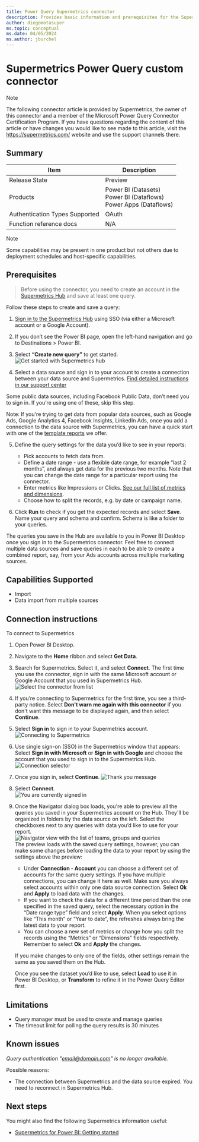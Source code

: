 ```yaml
---
title: Power Query Supermetrics connector
description: Provides basic information and prerequisites for the Supermetrics connector, supported authentication types, outlines limitations and issues.
author: diegomotasuper
ms.topic: conceptual
ms.date: 04/05/2024
ms.author: jburchel
---
```


# Supermetrics Power Query custom connector

>[!Note]
>The following connector article is provided by Supermetrics, the owner of this connector and a member of the Microsoft Power Query Connector Certification Program. If you have questions regarding the content of this article or have changes you would like to see made to this article, visit the https://supermetrics.com/ website and use the support channels there.

## Summary
| Item | Description                                                                       |
| ---- |-----------------------------------------------------------------------------------|
| Release State | Preview                                                                     |
| Products | Power BI (Datasets)<br/>Power BI (Dataflows)<br/> Power Apps (Dataflows) |
| Authentication Types Supported | OAuth                                  |
| Function reference docs | N/A |

>[!Note]
>Some capabilities may be present in one product but not others due to deployment schedules and host-specific capabilities.


## Prerequisites
>Before using the connector, you need to create an account in the [Supermetrics Hub](https://hub.supermetrics.com)  and save at least one query.

Follow these steps to create and save a query:

1. [Sign in to the Supermetrics Hub](https://hub.supermetrics.com/) using SSO (via either a Microsoft account or a Google Account).

2. If you don’t see the Power BI page, open the left-hand navigation and go to Destinations > Power BI.

3. Select **“Create new query”** to get started.
![Get started with Supermetrics hub](./media/supermetrics/sm_get_started_with_query_manager.png "Get started with query manager")

4. Select a data source and sign in to your account to create a connection between your data source and Supermetrics. [Find detailed instructions in our support center](https://supermetrics.com/docs/product-power-bi-getting-started/)

Some public data sources, including Facebook Public Data, don’t need you to sign in. If you’re using one of these, skip this step.

Note: If you're trying to get data from popular data sources, such as Google Ads, Google Analytics 4, Facebook Insights, LinkedIn Ads, once you add a connection to the data source with Supermetrics, you can have a quick start with one of the [template reports](https://supermetrics.com/template-gallery?page=1&search=&destination=567736) we offer.


5. Define the query settings for the data you’d like to see in your reports:
    - Pick accounts to fetch data from.
    - Define a date range - use a flexible date range, for example “last 2 months”, and always get data for the previous two months. Note that you can change the date range for a particular report using the connector.
    - Enter metrics like Impressions or Clicks. [See our full list of metrics and dimensions](https://supermetrics.com/docs/).
    - Choose how to split the records, e.g. by date or campaign name.

6. Click **Run** to check if you get the expected records and select **Save**. Name your query and schema and confirm. Schema is like a folder to your queries.

The queries you save in the Hub are available to you in Power BI Desktop once you sign in to the Supermetrics connector. Feel free to connect multiple data sources and save queries in each to be able to create a combined report, say, from your Ads accounts across multiple marketing sources.



## Capabilities Supported
* Import 
* Data import from multiple sources

## Connection instructions
To connect to Supermetrics
1. Open Power BI Desktop.

2. Navigate to the **Home** ribbon and select **Get Data**.

3. Search for Supermetrics. Select it, and select **Connect**.  The first time you use the connector, sign in with the same Microsoft account or Google Account that you used in Supermetrics Hub.
![Select the connector from list](./media/supermetrics/sm_connectors_list.png "Select the connector from list")

4. If you’re connecting to Supermetrics for the first time, you see a third-party notice. Select **Don't warn me again with this connector** if you don't want this message to be displayed again, and then select **Continue**.

5. Select **Sign in** to sign in to your Supermetrics account.  
![Connecting to Supermetrics](./media/supermetrics/sm_connect_to_supermetrics.png "Connecting to Supermetrics")

6. Use single sign-on (SSO) in the Supermetrics window that appears: Select **Sign in with Microsoft** or **Sign in with Google** and choose the account that you used to sign in to the Supermetrics Hub.
![Connection selector](./media/supermetrics/sm_signin_page.png "Connection selector")

7. Once you sign in, select **Continue**.
![Thank you message](./media/supermetrics/sm_thanks_page.png "Thank you message")

8. Select **Connect**.  
![You are currently signed in](./media/supermetrics/sm_signed_in.png "You are currently signed in")

9. Once the Navigator dialog box loads, you're able to preview all the queries you saved in your Supermetrics account on the Hub. They'll be organized in folders by the data source on the left. Select the checkboxes next to any queries with data you’d like to use for your report.  
![Navigator view with the list of teams, groups and queries](./media/supermetrics/sm_navigator.png "Navigator view with the list of teams, groups and queries")  
   The preview loads with the saved query settings, however, you can make some changes before loading the data to your report by using the settings above the preview:
   - Under **Connection - Account** you can choose a different set of accounts for the same query settings. If you have multiple connections, you can change it here as well.  Make sure you always select accounts within only one data source connection. Select **Ok** and **Apply** to load data with the changes.
   - If you want to check the data for a different time period than the one specified in the saved query, select the necessary option in the “Date range type” field and select **Apply**. When you select options like “This month” or “Year to date”, the refreshes always bring the latest data to your report.
   - You can choose a new set of metrics or change how you split the records using the “Metrics” or “Dimensions” fields respectively. Remember to select **Ok** and **Apply** the changes.

    If you make changes to only one of the fields, other settings remain the same as you saved them on the Hub.

    Once you see the dataset you’d like to use, select **Load** to use it in Power BI Desktop, or **Transform** to refine it in the Power Query Editor first.

## Limitations
- Query manager must be used to create and manage queries
- The timeout limit for polling the query results is 30 minutes

## Known issues

*Query authentication "email@domain.com" is no longer available.*

Possible reasons:
- The connection between Supermetrics and the data source expired. You need to reconnect in Supermetrics Hub.

## Next steps

You might also find the following Supermetrics information useful:

* [Supermetrics for Power BI: Getting started](https://supermetrics.com/docs/product-power-bi-getting-started/)
